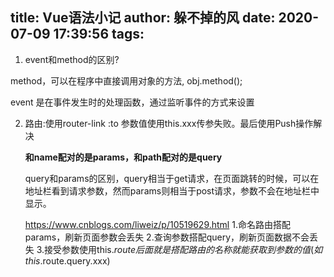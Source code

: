 title: Vue语法小记
author: 躲不掉的风
date: 2020-07-09 17:39:56
tags:
---
1. event和method的区别?

  method，可以在程序中直接调用对象的方法, obj.method();

  event 是在事件发生时的处理函数，通过监听事件的方式来设置
  
2. 路由:使用router-link :to 参数值使用this.xxx传参失败。最后使用Push操作解决

    **和name配对的是params，和path配对的是query**
    
    query和params的区别，query相当于get请求，在页面跳转的时候，可以在地址栏看到请求参数，然而params则相当于post请求，参数不会在地址栏中显示。
    
    https://www.cnblogs.com/liweiz/p/10519629.html
        1.命名路由搭配params，刷新页面参数会丢失
        2.查询参数搭配query，刷新页面数据不会丢失
        3.接受参数使用this.$route后面就是搭配路由的名称就能获取到参数的值(如this.$route.query.xxx)